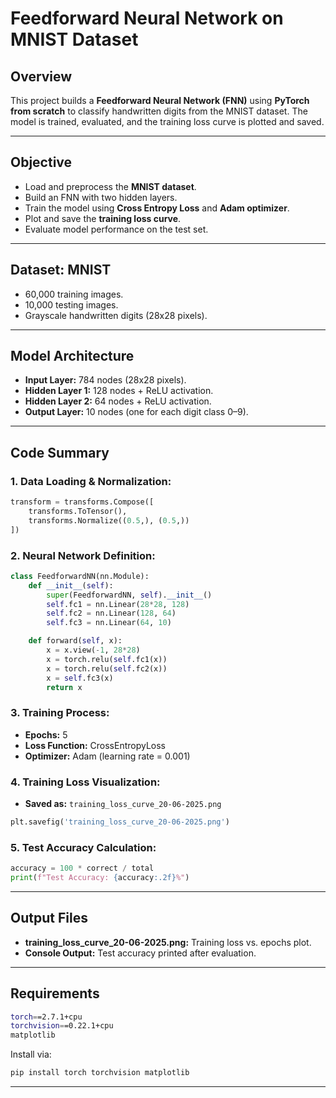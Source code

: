 # Feedforward Neural Network on MNIST Dataset

## Overview
This project builds a **Feedforward Neural Network (FNN)** using **PyTorch from scratch** to classify handwritten digits from the MNIST dataset. The model is trained, evaluated, and the training loss curve is plotted and saved.

---

## Objective
- Load and preprocess the **MNIST dataset**.
- Build an FNN with two hidden layers.
- Train the model using **Cross Entropy Loss** and **Adam optimizer**.
- Plot and save the **training loss curve**.
- Evaluate model performance on the test set.

---

## Dataset: MNIST
- 60,000 training images.
- 10,000 testing images.
- Grayscale handwritten digits (28x28 pixels).

---

## Model Architecture
- **Input Layer:** 784 nodes (28x28 pixels).
- **Hidden Layer 1:** 128 nodes + ReLU activation.
- **Hidden Layer 2:** 64 nodes + ReLU activation.
- **Output Layer:** 10 nodes (one for each digit class 0–9).

---

## Code Summary

### 1. Data Loading & Normalization:
```python
transform = transforms.Compose([
    transforms.ToTensor(),
    transforms.Normalize((0.5,), (0.5,))
])
```

### 2. Neural Network Definition:
```python
class FeedforwardNN(nn.Module):
    def __init__(self):
        super(FeedforwardNN, self).__init__()
        self.fc1 = nn.Linear(28*28, 128)
        self.fc2 = nn.Linear(128, 64)
        self.fc3 = nn.Linear(64, 10)

    def forward(self, x):
        x = x.view(-1, 28*28)
        x = torch.relu(self.fc1(x))
        x = torch.relu(self.fc2(x))
        x = self.fc3(x)
        return x
```

### 3. Training Process:
- **Epochs:** 5
- **Loss Function:** CrossEntropyLoss
- **Optimizer:** Adam (learning rate = 0.001)

### 4. Training Loss Visualization:
- **Saved as:** `training_loss_curve_20-06-2025.png`

```python
plt.savefig('training_loss_curve_20-06-2025.png')
```

### 5. Test Accuracy Calculation:
```python
accuracy = 100 * correct / total
print(f"Test Accuracy: {accuracy:.2f}%")
```

---

## Output Files
- **training_loss_curve_20-06-2025.png:** Training loss vs. epochs plot.
- **Console Output:** Test accuracy printed after evaluation.

---

## Requirements
```bash
torch==2.7.1+cpu
torchvision==0.22.1+cpu
matplotlib
```

Install via:
```bash
pip install torch torchvision matplotlib
```

---
